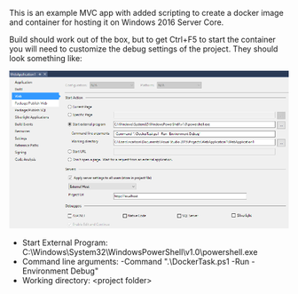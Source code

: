 ﻿This is an example MVC app with added scripting to create a docker image and container for hosting it on Windows 2016 Server Core.

Build should work out of the box, but to get Ctrl+F5 to start the container you will need to customize the debug settings of the project. They should look something like:

![settings](Settings.png)
- Start External Program: C:\Windows\System32\WindowsPowerShell\v1.0\powershell.exe
- Command line arguments: -Command ".\DockerTask.ps1 -Run -Environment Debug"
- Working directory: &lt;project folder&gt;
